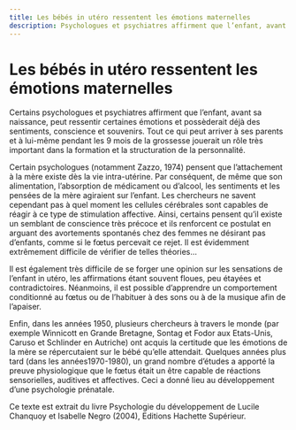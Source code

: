 ```yaml
---
title: Les bébés in utéro ressentent les émotions maternelles
description: Psychologues et psychiatres affirment que l’enfant, avant sa naissance, peut ressentir des émotions et possèdent déjà des sentiments, conscience et souvenirs. 
---
```


# Les bébés in utéro ressentent les émotions maternelles

Certains psychologues et psychiatres affirment que l’enfant, avant sa naissance, peut ressentir certaines émotions et possèderait déjà des sentiments, conscience et souvenirs. Tout ce qui peut arriver à ses parents et à lui-même pendant les 9 mois de la grossesse jouerait un rôle très important dans la formation et la structuration de la personnalité.

Certain psychologues (notamment Zazzo, 1974) pensent que l’attachement à la mère existe dès la vie intra-utérine. Par conséquent, de même que son alimentation, l’absorption de médicament ou d’alcool, les sentiments et les pensées de la mère agiraient sur l’enfant. Les chercheurs ne savent cependant pas à quel moment les cellules cérébrales sont capables de réagir à ce type de stimulation affective. Ainsi, certains pensent qu’il existe un semblant de conscience très précoce et ils renforcent ce postulat en arguant des avortements spontanés chez des femmes ne désirant pas d’enfants, comme si le fœtus percevait ce rejet. Il est évidemment extrêmement difficile de vérifier de telles théories…

Il est également très difficile de se forger une opinion sur les sensations de l’enfant in utéro, les affirmations étant souvent floues, peu étayées et contradictoires. Néanmoins, il est possible d’apprendre un comportement conditionné au fœtus ou de l’habituer à des sons ou à de la musique afin de l’apaiser.

Enfin, dans les années 1950, plusieurs chercheurs à travers le monde (par exemple Winnicott en Grande Bretagne, Sontag et Fodor aux Etats-Unis, Caruso et Schlinder en Autriche) ont acquis la certitude que les émotions de la mère se répercutaient sur le bébé qu’elle attendait. Quelques années plus tard (dans les années1970-1980), un grand nombre d’études a apporté la preuve physiologique que le fœtus était un être capable de réactions sensorielles, auditives et affectives. Ceci a donné lieu au développement d’une psychologie prénatale.

Ce texte est extrait du livre Psychologie du développement de Lucile Chanquoy et Isabelle Negro (2004), Editions Hachette Supérieur.